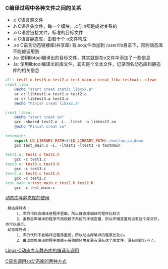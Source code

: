 ### C编译过程中各种文件之间的关系

- .c	C语言源文件
- .h    C语言头文件，每一个模块，.c与.h都是成对关系的
- .o    C语言链接文件，标准的目标文件
- .a     C语言静态库，由若干个.o文件构成
- .so   C语言动态链接库(共享库) 将.so文件添加到 /user/lib目录下，否则动态库不能被调用到
- .lo:   使用libtool编译出的目标文件，其实就是在o文件中添加了一些信息
- .la:   使用libtool编译出的库文件，其实是个文本文件，记录同名动态库和静态库的相关信息

```makefile
all: test1.o test3.o test2.o test_main.o creat_liba testmain  clean
creat_liba:
	@echo "start creat static libxxx.a"
	ar cr libtest1.a test1.o test2.o
	ar cr libtest3.a test3.o
	@echo "Finish creat libxxx.a"

creat_libso:
	@echo "start creat so"
	gcc -shared test2.o -L. -ltest -o libtest2.so
	@echo "Finish creat so"
	
testmain:
	export LD_LIBRARY_PATH=$(LD_LIBRARY_PATH):/mnt/ao_so_demo
	gcc test_main.c -L. -ltest1 -ltest3 -o testmain	
 
test1.o: test1.c test1.h
	gcc -c test1.c
test3.o: test3.c test3.h
	gcc -c test3.c
test2.o: test2.c test1.h 
	gcc -c test2.c
test_main.o:test_main.c test1.h test2.h
	gcc -c test_main.c
```

[动态库与静态库的使用](https://www.cnblogs.com/CoderTian/p/5902154.html)

     静态库特点：
         1，库的代码会编译进程序里面，所以静态库编译的程序比较大
         2，由静态库编译的程序不用依赖于系统的环境变量，所以环境变量有没有这个库文件，也可以运行。
     动态库特点：
         1，库的代码不会编译进程序里面，所以动态库编译的程序比较小。
         2，由动态库编译的程序依赖于系统的环境变量有没有这个库文件，没有则运行不了。

[Linux-C动态库与静态库的编译与调用](https://blog.csdn.net/nanfeibuyi/article/details/81203021)

[C语言调用so动态库的两种方式](https://blog.csdn.net/shaosunrise/article/details/81161064)
